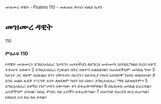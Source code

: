 ﻿
 መዝሙረ ዳዊት - Psalms 110 - መጽሐፍ ቅዱስ ብሉይ ኪዳን
# መዝሙረ ዳዊት
110
### ምዕራፍ 110
የዳዊት መዝሙር። 
 እግዚአብሔር ጌታዬን። ጠላቶችህን ለእግርህ መቀመጫ እስካደርግልህ ድረስ በቀኜ ተቀመጥ አለው።
2  እግዚአብሔር የኃይልን በትር ከጽዮን ይልክልሃል፤ በጠላቶችህም መካከል ግዛ።
3  ከአንተ ጋር ቀድሞ በኃይልህ ቀን፥ በቅዱሳን ብርሃን፥ ከአጥቢያ ኮከብ አስቀድሞ ከሆድ ወለድሁህ።
4  እንደ መልከ ጼዴቅ ሥርዓት አንተ ለዘላለም ካህን ነህ ብሎ፥ እግዚአብሔር ማለ አይጸጸትም።
5  እግዚአብሔር በቀኝህ ነገሥታትን በቍጣው ቀን ይቀጠቅጣቸዋል።
6  በአሕዛብ መካከል ይፈርዳል፥ ሬሳዎችንም ያበዛል፤ በሰፊ ምድር ላይ ራሶችን ይቀጠቅጣል።
7  በመንገድ ከፈሳሽ ውኃ ይጠጣል፤ ስለዚህ ራስ ከፍ ከፍ ይላል። 
